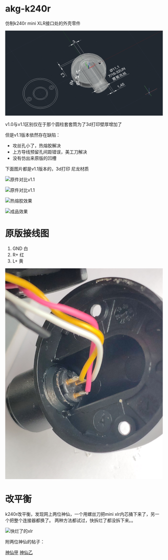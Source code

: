 # akg-k240r
仿制k240r mini XLR接口处的外壳零件

![akg-k240r v1.1](https://github.com/Lensual/akg-k240r/raw/master/img/akg-k240r%20v1.1.png)

v1.0与v1.1区别仅在于那个圆柱套套筒为了3d打印壁厚增加了

但是v1.1版本依然存在缺陷：
* 攻丝孔小了，热熔胶解决
* 上方导线预留孔间距错误，美工刀解决
* 没有仿出来原版的凹槽

下面图片都是v1.1版本的，3d打印 尼龙材质

![原件对比v1.1](https://github.com/Lensual/akg-k240r/raw/master/img/IMG_20191014_133235.jpg)

![原件对比v1.1](https://github.com/Lensual/akg-k240r/raw/master/img/IMG_20191014_133243.jpg)


![热熔胶效果](https://github.com/Lensual/akg-k240r/raw/master/img/IMG_20191016_153331.jpg)

![成品效果](https://github.com/Lensual/akg-k240r/raw/master/img/IMG_20191016_160449.jpg)


# 原版接线图

1. GND 白
2. R+ 红
3. L+ 黄

![原版接线图](https://github.com/Lensual/akg-k240r/raw/master/img/IMG_20191011_110350_1.jpg)

# 改平衡
k240r改平衡，发现网上两位神仙，一个用螺丝刀把mini xlr内芯捅下来了，另一个把整个连接器都换了。
两种方法都试过，快拆烂了都没拆下来。。

![快烂了的xlr](https://github.com/Lensual/akg-k240r/raw/master/img/IMG_20191011_115311.jpg)


附两位神仙的帖子：

[神仙甲](https://robrobinette.com/HeadphoneMods.htm)
[神仙乙](http://tieba.baidu.com/p/5666144172)
